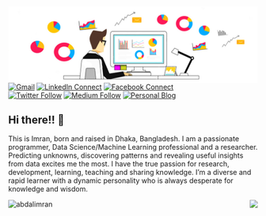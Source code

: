 <a target="_blank" href="https://abdalimran.github.io"><img width="510" align="right" src="https://github.com/abdalimran/abdalimran.github.io/raw/master/images/analytics_cover.jpg"></a>

[![Gmail](https://img.shields.io/badge/%20-Send%20Mail-black?color=14171A&labelColor=ef5350&logo=gmail&logoColor=ffffff)](mailto:abdalimran@gmail.com)
[![LinkedIn Connect](https://img.shields.io/badge/%20-Connect-black?color=14171A&labelColor=0077B5&logo=linkedin&logoColor=ffffff)](https://www.linkedin.com/in/abdalimran/)
[![Facebook Connect](https://img.shields.io/badge/%20-Connect-black?color=14171A&labelColor=4267B2&logo=facebook&logoColor=ffffff)](https://www.facebook.com/abdalimran/)<br>
[![Twitter Follow](https://img.shields.io/badge/%20-Follow-black?color=14171A&labelColor=37474f&logo=twitter&logoColor=4fc3f7)](https://twitter.com/AbdullahAlImran)
[![Medium Follow](https://img.shields.io/badge/%20-Follow-black?color=14171A&labelColor=050404&logo=medium&logoColor=ffffff)](https://medium.com/@abdalimran)
[![Personal Blog](https://img.shields.io/badge/%20-Blog-black?color=14171A&labelColor=F57C00&logo=blogger&logoColor=ffffff)](https://imranabdullah.com)
<!---
[![Kaggle Follow](https://img.shields.io/badge/%20-Follow-black?color=14171A&labelColor=37474f&logo=kaggle&logoColor=4fc3f7)](https://kaggle.com/abdalimran)
-->

## Hi there!! 👋
This is Imran, born and raised in Dhaka, Bangladesh. I am a passionate programmer, Data Science/Machine Learning professional and a researcher. Predicting unknowns, discovering patterns and revealing useful insights from data excites me the most. I have the true passion for research, development, learning, teaching and sharing knowledge. I’m a diverse and rapid learner with a dynamic personality who is always desperate for knowledge and wisdom.<br>

<!-- <img width="380" align="center" src="https://github-readme-stats.vercel.app/api?username=abdalimran&show_icons=true" alt="abdalimran"/> -->

<div>
  <img height="190" align="left" src="https://github-readme-stats.vercel.app/api?username=abdalimran&count_private=true&show_icons=true&theme=dracula" alt="abdalimran"/>
  <img height="190" align="right" src="https://github-readme-stats.vercel.app/api/top-langs/?username=abdalimran&theme=dracula&langs_count=10&layout=compact&hide=php"/>
</div>
